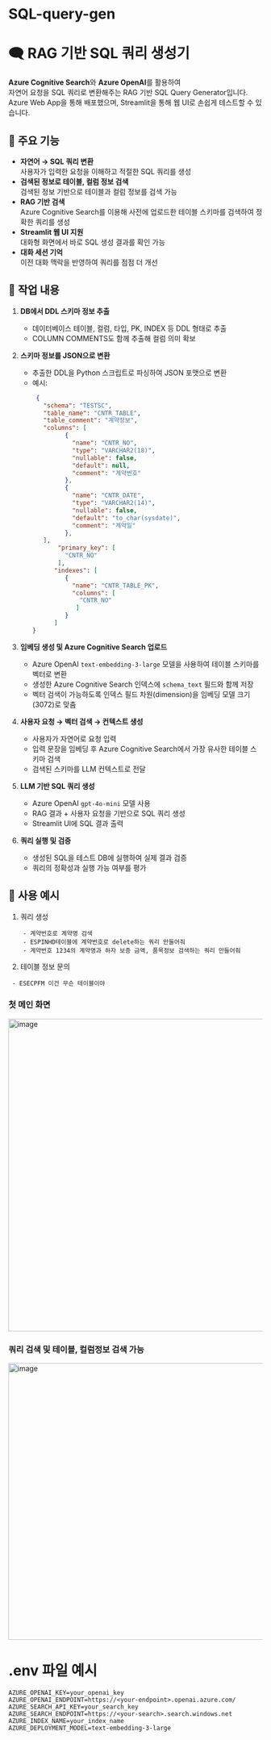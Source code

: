 # SQL-query-gen
# 🗨️ RAG 기반 SQL 쿼리 생성기
**Azure Cognitive Search**와 **Azure OpenAI**를 활용하여  
자연어 요청을 SQL 쿼리로 변환해주는 RAG 기반 SQL Query Generator입니다.  
Azure Web App을 통해 배포했으며, Streamlit을 통해 웹 UI로 손쉽게 테스트할 수 있습니다.
</br>



## 📌 주요 기능
- **자연어 → SQL 쿼리 변환**  
  사용자가 입력한 요청을 이해하고 적절한 SQL 쿼리를 생성
- **검색된 정보로 테이블, 컬럼 정보 검색**  
  검색된 정보 기반으로 테이블과 컬럼 정보를 검색 가능
- **RAG 기반 검색**  
  Azure Cognitive Search를 이용해 사전에 업로드한 테이블 스키마를 검색하여 정확한 쿼리를 생성
- **Streamlit 웹 UI 지원**  
  대화형 화면에서 바로 SQL 생성 결과를 확인 가능
- **대화 세션 기억**  
  이전 대화 맥락을 반영하여 쿼리를 점점 더 개선


## 📌 작업 내용

1. **DB에서 DDL 스키마 정보 추출**  
   - 데이터베이스 테이블, 컬럼, 타입, PK, INDEX 등 DDL 형태로 추출  
   - COLUMN COMMENTS도 함께 추출해 컬럼 의미 확보

2. **스키마 정보를 JSON으로 변환**  
   - 추출한 DDL을 Python 스크립트로 파싱하여 JSON 포맷으로 변환  
   - 예시:
     ```json
      {
        "schema": "TESTSC",
        "table_name": "CNTR_TABLE",
        "table_comment": "계약정보",
        "columns": [
              {
                "name": "CNTR_NO",
                "type": "VARCHAR2(18)",
                "nullable": false,
                "default": null,
                "comment": "계약번호"
              },
              {
                "name": "CNTR_DATE",
                "type": "VARCHAR2(14)",
                "nullable": false,
                "default": "to_char(sysdate)",
                "comment": "계약일"
              },
        ],
            "primary_key": [
              "CNTR_NO"
            ],
           "indexes": [
              {
                "name": "CNTR_TABLE_PK",
                "columns": [
                  "CNTR_NO"
                 ]
              }
           ]
     }
     ```

3. **임베딩 생성 및 Azure Cognitive Search 업로드**  
   - Azure OpenAI `text-embedding-3-large` 모델을 사용하여 테이블 스키마를 벡터로 변환  
   - 생성한 Azure Cognitive Search 인덱스에 `schema_text` 필드와 함께 저장  
   - 벡터 검색이 가능하도록 인덱스 필드 차원(dimension)을 임베딩 모델 크기(3072)로 맞춤

4. **사용자 요청 → 벡터 검색 → 컨텍스트 생성**  
   - 사용자가 자연어로 요청 입력  
   - 입력 문장을 임베딩 후 Azure Cognitive Search에서 가장 유사한 테이블 스키마 검색  
   - 검색된 스키마를 LLM 컨텍스트로 전달

5. **LLM 기반 SQL 쿼리 생성**  
   - Azure OpenAI `gpt-4o-mini` 모델 사용  
   - RAG 결과 + 사용자 요청을 기반으로 SQL 쿼리 생성  
   - Streamlit UI에 SQL 결과 출력

6. **쿼리 실행 및 검증**  
   - 생성된 SQL을 테스트 DB에 실행하여 실제 결과 검증  
   - 쿼리의 정확성과 실행 가능 여부를 평가
  
## 📌 사용 예시
1. 쿼리 생성
```
	- 계약번호로 계약명 검색
	- ESPINHD테이블에 계약번호로 delete하는 쿼리 만들어줘
	- 계약번호 1234의 계약명과 하자 보증 금액, 품목정보 검색하는 쿼리 만들어줘
```
2. 테이블 정보 문의
```
 - ESECPFM 이건 무슨 테이블이야
```
### 첫 메인 화면
<img width="1213" height="620" alt="image" src="https://github.com/user-attachments/assets/4e6c5139-67ea-409d-9667-31ec3447adc3" />

### 쿼리 검색 및 테이블, 컬럼정보 검색 가능
<img width="1191" height="549" alt="image" src="https://github.com/user-attachments/assets/fc5eeff3-72ad-4054-9add-ad3c61bfe1ae" />

# .env 파일 예시
```
AZURE_OPENAI_KEY=your_openai_key
AZURE_OPENAI_ENDPOINT=https://<your-endpoint>.openai.azure.com/
AZURE_SEARCH_API_KEY=your_search_key
AZURE_SEARCH_ENDPOINT=https://<your-search>.search.windows.net
AZURE_INDEX_NAME=your_index_name
AZURE_DEPLOYMENT_MODEL=text-embedding-3-large
```
